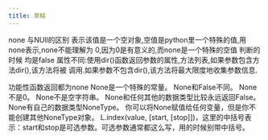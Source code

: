 ```yaml
---
title: 草稿
---
```


none 与NUll的区别
表示该值是一个空对象,空值是python里一个特殊的值,用none表示,none不能理解为
0,因为0是有意义的,而none是一个特殊的空值
判断的时候 均是false
属性不同:使用dir()函数返回参数的属性,方法列表,如果参数包含方法dir(),该方法将被
调用.如果参数不包含dir(),该方法将最大限度地收集参数信息.

功能性函数返回都为none
None是一个特殊的常量。
None和False不同。
None不是0。
None不是空字符串。
None和任何其他的数据类型比较永远返回False。
None有自己的数据类型NoneType。
你可以将None赋值给任何变量，但是你不能创建其他NoneType对象。
L.index(value, [start, [stop]])，这里的中括号表示：start和stop是可选参数。可选参数通常都这么写，用的时候别带中括号。


